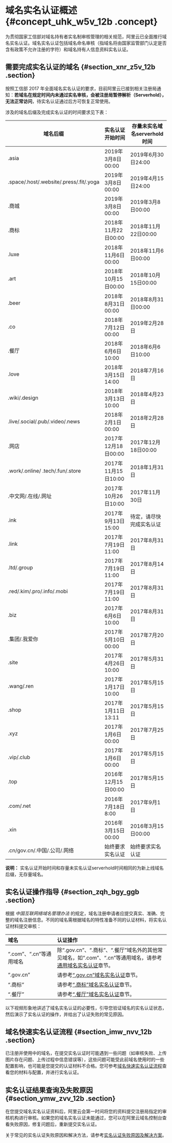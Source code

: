 # 域名实名认证概述 {#concept_uhk_w5v_12b .concept}

为贯彻国家工信部对域名持有者实名制审核管理的相关规范，阿里云已全面推行域名实名认证。域名实名认证包括域名命名审核（指域名将由国家监管部门认定是否含有政策不允许注册的字符）和域名持有人信息资料实名认证。

## 需要完成实名认证的域名 {#section_xnr_z5v_12b .section}

按照工信部 2017 年全面域名实名认证的要求，目前阿里云已接到相关注册局通知：**若域名在规定时间内未通过实名审核，会被注册局暂停解析（Serverhold），无法正常访问**，待实名认证通过后方可恢复正常使用。

涉及的域名后缀及完成实名认证的时间要求见下表：

|域名后缀|实名认证开始时间|存量未实名域名serverhold时间|
|----|--------|-------------------|
|.asia|2019年3月8日00:00|2019年6月30日24:00|
|.space/.host/.website/.press/.fit/.yoga|2019年3月8日00:00|2019年4月15日24:00|
|.商城|2019年3月8日00:00|2019年3月8日00:00|
|.商标|2018年11月22日00:00|2018年11月22日00:00|
|.luxe|2018年11月6日00:00|2018年11月6日00:00|
|.art|2018年10月15日00:00|2018年10月15日00:00|
|.beer|2018年8月31日00:00|2018年8月31日00:00|
|.co|2018年7月12日00:00|2019年2月28日|
|.餐厅|2018年6月6日10:00|2018年6月6日10:00|
|.love|2018年3月15日14:00|2018年7月16日|
|.wiki/.design|2018年3月13日10:00|2018年4月23日|
|.live/.social/.pub/.video/.news|2018年2月1日00:00|2018年2月28日|
|.网店|2017年12月18日00:00|2017年12月18日00:00|
|.work/.online/ .tech/.fun/.store|2017年11月15日10:00|2018年1月31日|
|.中文网/.在线/.网址|2017年10月26日10:00|2017年11月30日|
|.ink|2017年9月13日15:00|待定，请尽快完成实名认证|
|.link|2017年7月19日11:00|2017年8月31日|
|.ltd/.group|2017年7月19日11:00|2017年8月14日|
|.red/.kim/.pro/.info/.mobi|2017年7月19日11:00|2017年8月31日|
|.biz|2017年6月6日10:00|2017年8月31日|
|.集团/.我爱你|2017年5月10日00:00|2017年7月20日|
|.site|2017年4月26日10:00|2017年5月31日|
|.wang/.ren|2017年1月17日10:00|2017年5月15日|
|.shop|2017年1月11日13:11|2017年5月15日|
|.xyz|2017年1月6日00:00|2017年7月25日|
|.vip/.club|2017年1月6日00:00|2017年5月15日|
|.top|2016年12月15日00:00|2017年5月15日|
|.com/.net|2016年7月18日8:00|2017年9月1日|
|.xin|2016年3月15日00:00|2016年3月15日00:00|
|.cn/gov.cn/.中国/.公司/.网络|始终要求实名认证|始终要求实名认证|

**说明：** 实名认证开始时间和存量未实名认证serverhold时间相同的为新上线域名后缀，无存量域名。

## 实名认证操作指导 {#section_zqh_bgy_ggb .section}

根据 *中国互联网络域名管理办法* 的规定，域名注册申请者应提交真实、准确、完整的域名注册信息。不同的域名需根据域名的特性准备不同的认证材料，将实名认证材料提交审核：

|域名|认证操作|
|:-|:---|
|“.com”、“.cn”等通用域名|除“.gov.cn”、“.商标”、“.餐厅”域名外的其他常见域名，如“.com”、“.cn”等通用域名，请参考[通用域名实名认证](cn.zh-CN/域名实名认证/实名认证操作步骤/通用域名实名认证.md#)章节。|
|“.gov.cn”|请参考[“.gov.cn”域名实名认证](cn.zh-CN/域名实名认证/实名认证操作步骤/“.gov.cn”域名实名认证.md#)章节。|
|“.商标”|请参考[“.商标”域名实名认证](cn.zh-CN/域名实名认证/实名认证操作步骤/“.商标”域名实名认证和资质审核.md#)章节。|
|“.餐厅”|请参考[“.餐厅”域名实名认证](cn.zh-CN/域名实名认证/实名认证操作步骤/“.餐厅”域名实名认证和资格审核.md#)章节。|

以下视频形象地讲述了域名实名认证的必要性，引导您验证域名的实名认证状态，然后演示了实名认证的操作，并给出了认证失败的常见原因。  

## 域名快速实名认证流程 {#section_imw_nvv_12b .section}

已注册并使用中的域名，在提交实名认证时可能遇到一些问题（如审核失败、上传图片存在问题、上传过程中信息错误等），这些问题可能受此前域名使用时的一些配置影响，也可能是您提交的认证材料不合格。您可参考[域名快速实名认证流程](cn.zh-CN/域名实名认证/实名认证操作步骤/通用域名实名认证.md#section_zqv_qs3_bhb)查看您的材料与配置，并进行实名认证。

## 实名认证结果查询及失败原因 {#section_ymw_zvv_12b .section}

在您提交域名实名认证资料后，阿里云会第一时间将您的资料提交注册局指定的审核机构进行审核。如果您的域名实名认证未能通过，您可以在阿里云域名控制台查看失败原因，修复问题后，重新提交实名认证。

关于常见的实名认证失败原因和解决方法，请参考[实名认证失败原因及解决方案](cn.zh-CN/域名实名认证/实名认证失败原因及解决方案.md#)。

